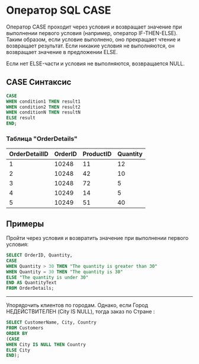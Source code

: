 
# Оператор SQL CASE


Оператор CASE проходит через условия и возвращает значение при выполнении первого условия (например, оператор IF-THEN-ELSE). Таким образом, если условие выполнено, оно прекращает чтение и возвращает результат. Если никакие условия не выполняются, он возвращает значение в предложении ELSE.

Если нет ELSE-части и условия не выполняются, возвращается NULL.

## CASE Синтаксис

``` SQL
CASE  
WHEN condition1 THEN result1
WHEN condition2 THEN result2
WHEN conditionN THEN resultN
ELSE result
END;
```

### Таблица "OrderDetails"

| OrderDetailID | OrderID | ProductID | Quantity |
|--|--|--|--|
| 1 | 10248 | 11 | 12 | 
| 2 | 10248 | 42 | 10 |
| 3 | 10248 | 72 | 5 | 
| 4 | 10249 | 14 | 5 | 
| 5 | 10249 | 51 | 40 | 

## Примеры

Пройти через условия и возвратить значение при выполнении первого условия:
``` SQL
SELECT OrderID, Quantity,
CASE
WHEN Quantity > 30 THEN "The quantity is greater than 30"  
WHEN Quantity = 30 THEN "The quantity is 30"  
ELSE "The quantity is under 30"  
END AS QuantityText  
FROM OrderDetails;
```
---

Упорядочить клиентов по городам. Однако, если Город НЕДЕЙСТВИТЕЛЕН (City IS NULL), тогда заказ по Стране :
``` SQL
SELECT CustomerName, City, Country  
FROM Customers  
ORDER BY  
(CASE
WHEN City IS NULL THEN Country  
ELSE City  
END);
```
